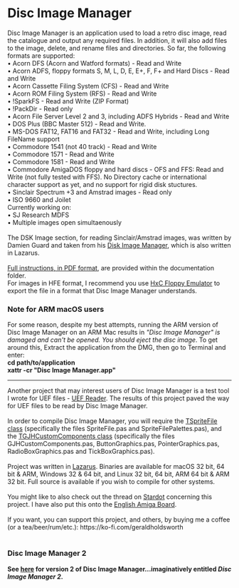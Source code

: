 # Disc Image Manager
Disc Image Manager is an application used to load a retro disc image, read the catalogue and output any required files. In addition, it will also add files to the image, delete, and rename files and directories. So far, the following formats are supported:<br>
• Acorn DFS (Acorn and Watford formats) - Read and Write<br>
• Acorn ADFS, floppy formats S, M, L, D, E, E+, F, F+ and Hard Discs - Read and Write<br>
• Acorn Cassette Filing System (CFS) - Read and Write<br>
• Acorn ROM Filing System (RFS) - Read and Write<br>
• !SparkFS - Read and Write (ZIP Format)<br>
• !PackDir - Read only<br>
• Acorn File Server Level 2 and 3, including ADFS Hybrids - Read and Write<br>
• DOS Plus (BBC Master 512) - Read and Write.<br>
• MS-DOS FAT12, FAT16 and FAT32 - Read and Write, including Long FileName support<br>
• Commodore 1541 (not 40 track) - Read and Write<br>
• Commodore 1571 - Read and Write<br>
• Commodore 1581 - Read and Write<br>
• Commodore AmigaDOS floppy and hard discs - OFS and FFS: Read and Write (not fully tested with FFS). No Directory cache or international character support as yet, and no support for rigid disk stuctures.<br>
• Sinclair Spectrum +3 and Amstrad images - Read only<br>
• ISO 9660 and Joilet<br>
Currently working on:<br>
• SJ Research MDFS<br>
• Multiple images open simultaenously<br>
<br>
The DSK Image section, for reading Sinclair/Amstrad images, was written by Damien Guard and taken from his <a href="https://github.com/damieng/DiskImageManager">Disk Image Manager</a>, which is also written in Lazarus.<br>
<br>
<a href="https://github.com/geraldholdsworth/DiscImageManager/blob/main/Documentation/Disc%20Image%20Manager%20User%20Guide.pdf">Full instructions, in PDF format</a>, are provided within the documentation folder.
<br>
For images in HFE format, I recommend you use <a href="https://sourceforge.net/projects/hxcfloppyemu/">HxC Floppy Emulator</a> to export the file in a format that Disc Image Manager understands.<br>
<H3>Note for ARM macOS users</H3>
For some reason, despite my best attempts, running the ARM version of Disc Image Manager on an ARM Mac results in <i>"Disc Image Manager" is damaged and can't be opened. You should eject the disc image</i>. To get around this, Extract the application from the DMG, then go to Terminal and enter:<br>
<B>cd path/to/application</B><br>
<B>xattr -cr "Disc Image Manager.app"</B><br>
<hr>
Another project that may interest users of Disc Image Manager is a test tool I wrote for UEF files - <a href="https://github.com/geraldholdsworth/UEFReader">UEF Reader</a>. The results of this project paved the way for UEF files to be read by Disc Image Manager.<br>
<br>
In order to compile Disc Image Manager, you will require the <a href="https://github.com/geraldholdsworth/SpriteToBitmap">TSpriteFile class</a> (specifically the files SpriteFile.pas and SpriteFilePalettes.pas), and the <a href="https://github.com/geraldholdsworth/GJHCustomComponents">TGJHCustomComponents class</a> (specifically the files GJHCustomComponents.pas, ButtonGraphics.pas, PointerGraphics.pas, RadioBoxGraphics.pas and TickBoxGraphics.pas).<br>
<br>
  Project was written in <a href="https://www.lazarus-ide.org">Lazarus</a>. Binaries are available for macOS 32 bit, 64 bit &amp; ARM, Windows 32 &amp; 64 bit, and Linux 32 bit, 64 bit, ARM 64 bit &amp; ARM 32 bit. Full source is available if you wish to compile for other systems.<br>
<br>
You might like to also check out the thread on <a href="https://stardot.org.uk/forums/viewtopic.php?f=12&t=21252">Stardot</a> concerning this project. I have also put this onto the <a href="http://eab.abime.net/index.php">English Amiga Board</a>.<br>
<br>
If you want, you can support this project, and others, by buying me a coffee (or a tea/beer/rum/etc.): https://ko-fi.com/geraldholdsworth<br>
<br>
<H3>Disc Image Manager 2</H3>
<B>See <a href="https://github.com/geraldholdsworth/DiscImageManager2">here</a> for version 2 of Disc Image Manager...imaginatively entitled <I>Disc Image Manager 2</I>.</B>
